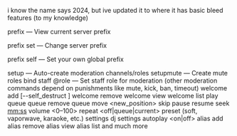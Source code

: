 i know the name says 2024, but ive updated it to where it has basic bleed features (to my knowledge)


prefix — View current server prefix


prefix set <symbol> — Change server prefix


prefix self <symbol> — Set your own global prefix


setup — Auto-create moderation channels/roles
setupmute — Create mute roles
bind staff @role — Set staff role for moderation
(other moderation commands depend on punishments like mute, kick, ban, timeout)
welcome add <channel> <message> [--self_destruct <seconds>]
welcome remove <channel>
welcome view <channel>
welcome list
play <query or URL>
queue
queue remove <position>
queue move <position> <new_position>
skip
pause
resume
seek <mm:ss>
volume <0–100>
repeat <off|queue|current>
preset <name> (soft, vaporwave, karaoke, etc.)
settings dj <role>
settings autoplay <on|off>
alias add <shortcut> <command>
alias remove <shortcut>
alias view <shortcut>
alias list
and much more
